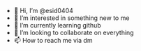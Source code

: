 - 👋 Hi, I’m @esid0404
- 👀 I’m interested in something new to me
- 🌱 I’m currently learning github
- 💞️ I’m looking to collaborate on everything
- 📫 How to reach me via dm

<!---
esid0404/esid0404 is a ✨ special ✨ repository because its `README.md` (this file) appears on your GitHub profile.
You can click the Preview link to take a look at your changes.
--->
